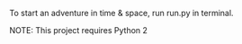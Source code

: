 To start an adventure in time & space,
run run.py in terminal.

NOTE: This project requires Python 2
